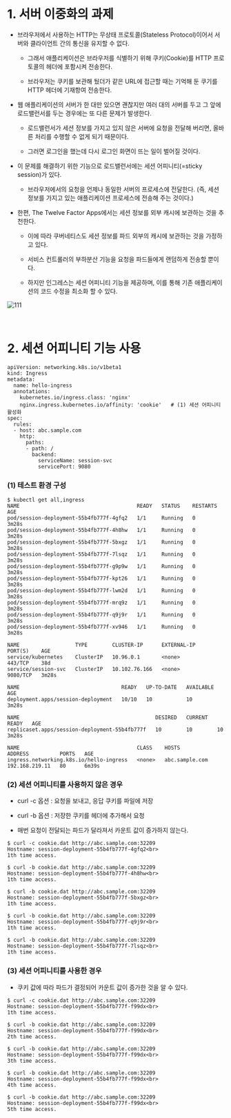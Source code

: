 
# 1. 서버 이중화의 과제

+ 브라우저에서 사용하는 HTTP는 무상태 프로토콜(Stateless Protocol)이어서 서버와 클라이언트 간의 통신을 유지할 수 없다.

    - 그래서 애플리케이션은 브라우저를 식별하기 위해 쿠키(Cookie)를 HTTP 프로토콜의 헤더에 포함시켜 전송한다.

    - 브라우저는 쿠키를 보관해 뒀더가 같은 URL에 접근할 때는 기억해 둔 쿠기를 HTTP 헤더에 기재항여 전송한다.

+ 웹 애플리케이션의 서버가 한 대만 있으면 괜찮지만 여러 대의 서버를 두고 그 앞에 로드밸런서를 두는 경우에는 또 다른 문제가 발생한다.

    - 로드밸런서가 세션 정보를 가지고 있지 않은 서버에 요청을 전달해 버리면, 올바른 처리를 수행할 수 없게 되기 때문이다.

    - 그러면 로그인을 했는데 다시 로그인 화면이 뜨는 일이 벌어질 것이다.

+ 이 문제를 해결하기 위한 기능으로 로드밸런서에는 세션 어피니티(=sticky session)가 있다.

    - 브라우저에서의 요청을 언제나 동일한 서버의 프로세스에 전달한다. (즉, 세션 정보를 가지고 있는 애플리케이션 프로세스에 전송해 주는 것이다.)

+ 한편, The Twelve Factor Apps에서는 세션 정보를 외부 캐시에 보관하는 것을 추천한다. 
    
    - 이에 따라 쿠버네티스도 세션 정보를 파드 외부의 캐시에 보관하는 것을 가정하고 있다.

    - 서비스 컨트롤러의 부하분산 기능을 요청을 파드들에게 랜덤하게 전송할 뿐이다.

    - 하지만 인그레스는 세션 어피니티 기능을 제공하며, 이를 통해 기존 애플리케이션의 코드 수정을 최소화 할 수 있다.

![111](https://user-images.githubusercontent.com/42735894/144751653-0c6fbea5-e55b-4f65-8305-915fc91e9773.PNG)

<br>

# 2. 세션 어피니티 기능 사용

```
apiVersion: networking.k8s.io/v1beta1
kind: Ingress
metadata:
  name: hello-ingress
  annotations:
    kubernetes.io/ingress.class: 'nginx'
    nginx.ingress.kubernetes.io/affinity: 'cookie'   # (1) 세션 어피니티 활성화
spec:
  rules:
  - host: abc.sample.com
    http:
      paths:
      - path: /
        backend:
          serviceName: session-svc
          servicePort: 9080
```

### (1) 테스트 환경 구성

```
$ kubectl get all,ingress
NAME                                      READY   STATUS    RESTARTS   AGE
pod/session-deployment-55b4fb777f-4gfq2   1/1     Running   0          3m28s
pod/session-deployment-55b4fb777f-4h8hw   1/1     Running   0          3m28s
pod/session-deployment-55b4fb777f-5bxgz   1/1     Running   0          3m28s
pod/session-deployment-55b4fb777f-7lsqz   1/1     Running   0          3m28s
pod/session-deployment-55b4fb777f-g9p9w   1/1     Running   0          3m28s
pod/session-deployment-55b4fb777f-kpt26   1/1     Running   0          3m28s
pod/session-deployment-55b4fb777f-lwm2d   1/1     Running   0          3m28s
pod/session-deployment-55b4fb777f-mrq9z   1/1     Running   0          3m28s
pod/session-deployment-55b4fb777f-q9j9r   1/1     Running   0          3m28s
pod/session-deployment-55b4fb777f-xv946   1/1     Running   0          3m28s

NAME                  TYPE        CLUSTER-IP      EXTERNAL-IP   PORT(S)    AGE
service/kubernetes    ClusterIP   10.96.0.1       <none>        443/TCP    38d
service/session-svc   ClusterIP   10.102.76.166   <none>        9080/TCP   3m28s

NAME                                 READY   UP-TO-DATE   AVAILABLE   AGE
deployment.apps/session-deployment   10/10   10           10          3m28s

NAME                                            DESIRED   CURRENT   READY   AGE
replicaset.apps/session-deployment-55b4fb777f   10        10        10      3m28s

NAME                                      CLASS    HOSTS            ADDRESS          PORTS   AGE
ingress.networking.k8s.io/hello-ingress   <none>   abc.sample.com   192.168.219.11   80      6m39s
```


### (2) 세션 어피니티를 사용하지 않은 경우 

+ curl -c 옵션 : 요청을 보내고, 응답 쿠키를 파일에 저장

+ curl -b 옵션 : 저장한 쿠키를 헤더에 추가해서 요청

+ 매번 요청이 전달되는 파드가 달라져서 카운트 값이 증가하지 않는다.

```
$ curl -c cookie.dat http://abc.sample.com:32209
Hostname: session-deployment-55b4fb777f-4gfq2<br>
1th time access.

$ curl -b cookie.dat http://abc.sample.com:32209
Hostname: session-deployment-55b4fb777f-4h8hw<br>
1th time access.

$ curl -b cookie.dat http://abc.sample.com:32209
Hostname: session-deployment-55b4fb777f-5bxgz<br>
1th time access.

$ curl -b cookie.dat http://abc.sample.com:32209
Hostname: session-deployment-55b4fb777f-q9j9r<br>
1th time access.

$ curl -b cookie.dat http://abc.sample.com:32209
Hostname: session-deployment-55b4fb777f-7lsqz<br>
1th time access.
```


### (3) 세션 어피니티를 사용한 경우

+ 쿠키 값에 따라 파드가 결정되어 카운트 값이 증가한 것을 알 수 있다.

```
$ curl -c cookie.dat http://abc.sample.com:32209
Hostname: session-deployment-55b4fb777f-f99dx<br>
1th time access.

$ curl -b cookie.dat http://abc.sample.com:32209
Hostname: session-deployment-55b4fb777f-f99dx<br>
2th time access.

$ curl -b cookie.dat http://abc.sample.com:32209
Hostname: session-deployment-55b4fb777f-f99dx<br>
3th time access.

$ curl -b cookie.dat http://abc.sample.com:32209
Hostname: session-deployment-55b4fb777f-f99dx<br>
4th time access.

$ curl -b cookie.dat http://abc.sample.com:32209
Hostname: session-deployment-55b4fb777f-f99dx<br>
5th time access.
```